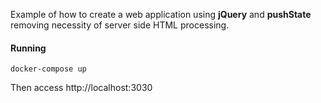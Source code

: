 Example of how to create a web application using **jQuery** and **pushState** removing necessity of server side HTML processing. 


#### Running

	docker-compose up

Then access http://localhost:3030


